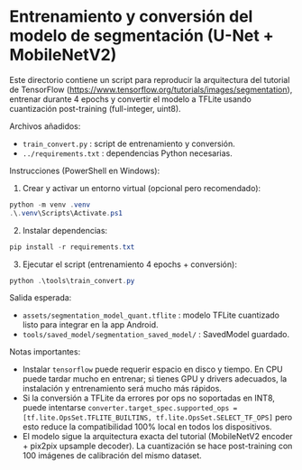 # Entrenamiento y conversión del modelo de segmentación (U-Net + MobileNetV2)

Este directorio contiene un script para reproducir la arquitectura del tutorial de TensorFlow (https://www.tensorflow.org/tutorials/images/segmentation), entrenar durante 4 epochs y convertir el modelo a TFLite usando cuantización post-training (full-integer, uint8).

Archivos añadidos:
- `train_convert.py` : script de entrenamiento y conversión.
- `../requirements.txt` : dependencias Python necesarias.

Instrucciones (PowerShell en Windows):

1) Crear y activar un entorno virtual (opcional pero recomendado):

```powershell
python -m venv .venv
.\.venv\Scripts\Activate.ps1
```

2) Instalar dependencias:

```powershell
pip install -r requirements.txt
```

3) Ejecutar el script (entrenamiento 4 epochs + conversión):

```powershell
python .\tools\train_convert.py
```

Salida esperada:
- `assets/segmentation_model_quant.tflite` : modelo TFLite cuantizado listo para integrar en la app Android.
- `tools/saved_model/segmentation_saved_model/` : SavedModel guardado.

Notas importantes:
- Instalar `tensorflow` puede requerir espacio en disco y tiempo. En CPU puede tardar mucho en entrenar; si tienes GPU y drivers adecuados, la instalación y entrenamiento será mucho más rápidos.
- Si la conversión a TFLite da errores por ops no soportadas en INT8, puede intentarse `converter.target_spec.supported_ops = [tf.lite.OpsSet.TFLITE_BUILTINS, tf.lite.OpsSet.SELECT_TF_OPS]` pero esto reduce la compatibilidad 100% local en todos los dispositivos.
- El modelo sigue la arquitectura exacta del tutorial (MobileNetV2 encoder + pix2pix upsample decoder). La cuantización se hace post-training con 100 imágenes de calibración del mismo dataset.
